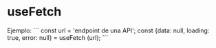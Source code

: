 # useFetch

Ejemplo:
´´´
    const url = 'endpoint de una API';
    const {data: null, loading: true, error: null} = useFetch (url);
´´´